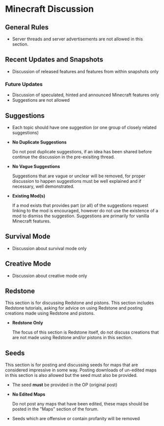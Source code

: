 # Minecraft Discussion

## General Rules

* Server threads and server advertisements are not allowed in this section.

## Recent Updates and Snapshots

* Discussion of released features and features from within snapshots only

### Future Updates

* Discussion of speculated, hinted and announced Minecraft features only
* Suggestions are not allowed

## Suggestions

* Each topic should have one suggestion (or one group of closely related 
    suggestions)
* __No Duplicate Suggestions__

    Do not post duplicate suggestions, if an idea has been shared before continue
    the discussion in the pre-exisiting thread.

* __No Vague Suggestions__

    Suggestions that are vague or unclear will be removed, for proper discussion
    to happen suggestions must be well explained and if necessary, well 
    demonstrated.

* __Existing Mod(s)__

    If a mod exists that provides part (or all) of the suggestions request linking
    to the mod is encouraged, however do not use the existence of a mod to 
    dismiss the suggestion. Suggestions are primarily for vanilla Minecraft
    features.

## Survival Mode

* Discussion about survival mode only

## Creative Mode

* Discussion about creative mode only

## Redstone

This section is for discussing Redstone and pistons. This section includes
Redstone tutorials, asking for advice on using Redstone and posting creations 
made using Redstone and pistons.

* __Redstone Only__

    The focus of this section is Redstone itself, do not discuss creations that 
    are not made using Redstone and/or pistons in this section.
    
## Seeds

This section is for posting and discussing seeds for maps that are considered
impressive in some way. Posting downloads of un-edited maps in this section is 
also allowed but the seed must also be provided.

* The seed __must__ be provided in the OP (original post)

* __No Edited Maps__

    Do not post any maps that have been edited, these maps should be posted in
    the "Maps" section of the forum.

* Seeds which are offensive or contain profanity will be removed